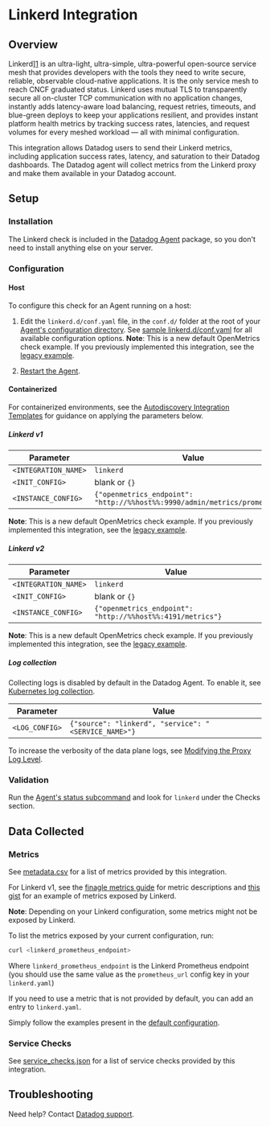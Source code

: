 # Linkerd Integration

## Overview

Linkerd][1] is an ultra-light, ultra-simple, ultra-powerful open-source service mesh that provides developers with the tools they need to write secure, reliable, observable cloud-native applications. It is the only service mesh to reach CNCF graduated status. Linkerd uses mutual TLS to transparently secure all on-cluster TCP communication with no application changes, instantly adds latency-aware load balancing, request retries, timeouts, and blue-green deploys to keep your applications resilient, and provides instant platform health metrics by tracking success rates, latencies, and request volumes for every meshed workload — all with minimal configuration.

This integration allows Datadog users to send their Linkerd metrics, including application success rates, latency, and saturation to their Datadog dashboards. The Datadog agent will collect metrics from the Linkerd proxy and make them available in your Datadog account.


## Setup

### Installation

The Linkerd check is included in the [Datadog Agent][2] package, so you don't need to install anything else on your server.

### Configuration

<!-- xxx tabs xxx -->
<!-- xxx tab "Host" xxx -->

#### Host

To configure this check for an Agent running on a host:

1. Edit the `linkerd.d/conf.yaml` file, in the `conf.d/` folder at the root of your [Agent's configuration directory][3].
   See [sample linkerd.d/conf.yaml][4] for all available configuration options.
   **Note**: This is a new default OpenMetrics check example. If you previously implemented this integration, see the [legacy example][5].

2. [Restart the Agent][6].

<!-- xxz tab xxx -->
<!-- xxx tab "Containerized" xxx -->

#### Containerized

For containerized environments, see the [Autodiscovery Integration Templates][7] for guidance on applying the parameters below.

##### Linkerd v1

| Parameter            | Value                                                                       |
| -------------------- | --------------------------------------------------------------------------- |
| `<INTEGRATION_NAME>` | `linkerd`                                                                   |
| `<INIT_CONFIG>`      | blank or `{}`                                                               |
| `<INSTANCE_CONFIG>`  | `{"openmetrics_endpoint": "http://%%host%%:9990/admin/metrics/prometheus"}` |

 **Note**: This is a new default OpenMetrics check example. If you previously implemented this integration, see the [legacy example][5].

##### Linkerd v2

| Parameter            | Value                                                                       |
| -------------------- | --------------------------------------------------------------------------- |
| `<INTEGRATION_NAME>` | `linkerd`                                                                   |
| `<INIT_CONFIG>`      | blank or `{}`                                                               |
| `<INSTANCE_CONFIG>`  | `{"openmetrics_endpoint": "http://%%host%%:4191/metrics"}`                  |

   **Note**: This is a new default OpenMetrics check example. If you previously implemented this integration, see the [legacy example][5].


##### Log collection

Collecting logs is disabled by default in the Datadog Agent. To enable it, see [Kubernetes log collection][8].

| Parameter      | Value                                                |
| -------------- | ---------------------------------------------------- |
| `<LOG_CONFIG>` | `{"source": "linkerd", "service": "<SERVICE_NAME>"}` |

To increase the verbosity of the data plane logs, see [Modifying the Proxy Log Level][9].

<!-- xxz tab xxx -->
<!-- xxz tabs xxx -->

### Validation

Run the [Agent's status subcommand][10] and look for `linkerd` under the Checks section.

## Data Collected

### Metrics

See [metadata.csv][11] for a list of metrics provided by this integration.

For Linkerd v1, see the [finagle metrics guide][12] for metric descriptions and [this gist][13] for an example of metrics exposed by Linkerd.

**Note**: Depending on your Linkerd configuration, some metrics might not be exposed by Linkerd.

To list the metrics exposed by your current configuration, run:

```bash
curl <linkerd_prometheus_endpoint>
```

Where `linkerd_prometheus_endpoint` is the Linkerd Prometheus endpoint (you should use the same value as the `prometheus_url` config key in your `linkerd.yaml`)

If you need to use a metric that is not provided by default, you can add an entry to `linkerd.yaml`.

Simply follow the examples present in the [default configuration][4].

### Service Checks

See [service_checks.json][14] for a list of service checks provided by this integration.

## Troubleshooting

Need help? Contact [Datadog support][15].


[1]: https://linkerd.io
[2]: https://app.datadoghq.com/account/settings#agent
[3]: https://docs.datadoghq.com/agent/guide/agent-configuration-files/#agent-configuration-directory
[4]: https://github.com/DataDog/integrations-core/blob/master/linkerd/datadog_checks/linkerd/data/conf.yaml.example
[5]: https://github.com/DataDog/integrations-core/blob/7.30.x/linkerd/datadog_checks/linkerd/data/conf.yaml.example
[6]: https://docs.datadoghq.com/agent/guide/agent-commands/?tab=agentv6v7#restart-the-agent
[7]: https://docs.datadoghq.com/agent/kubernetes/integrations/
[8]: https://docs.datadoghq.com/agent/kubernetes/log/
[9]: https://linkerd.io/2/tasks/modifying-proxy-log-level/
[10]: https://docs.datadoghq.com/agent/guide/agent-commands/#agent-status-and-information
[11]: https://github.com/DataDog/integrations-core/blob/master/linkerd/metadata.csv
[12]: https://twitter.github.io/finagle/guide/Metrics.html
[13]: https://gist.githubusercontent.com/arbll/2f63a5375a4d6d5acface6ca8a51e2ab/raw/bc35ed4f0f4bac7e2643a6009f45f9068f4c1d12/gistfile1.txt
[14]: https://github.com/DataDog/integrations-core/blob/master/linkerd/assets/service_checks.json
[15]: https://docs.datadoghq.com/help/
